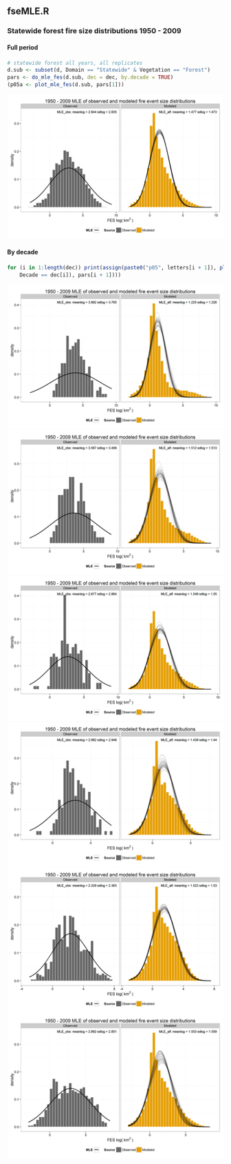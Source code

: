 


##
##
## fseMLE.R









### Statewide forest fire size distributions 1950 - 2009

#### Full period


```r
# statewide forest all years, all replicates
d.sub <- subset(d, Domain == "Statewide" & Vegetation == "Forest")
pars <- do_mle_fes(d.sub, dec = dec, by.decade = TRUE)
(p05a <- plot_mle_fes(d.sub, pars[1]))
```

![](fse_mle3_files/figure-html/mle_sw_forest_all-1.png) 

#### By decade


```r
for (i in 1:length(dec)) print(assign(paste0("p05", letters[i + 1]), plot_mle_fes(subset(d.sub, 
    Decade == dec[i]), pars[i + 1])))
```

![](fse_mle3_files/figure-html/mle_sw_forest_dec-1.png) ![](fse_mle3_files/figure-html/mle_sw_forest_dec-2.png) ![](fse_mle3_files/figure-html/mle_sw_forest_dec-3.png) ![](fse_mle3_files/figure-html/mle_sw_forest_dec-4.png) ![](fse_mle3_files/figure-html/mle_sw_forest_dec-5.png) ![](fse_mle3_files/figure-html/mle_sw_forest_dec-6.png) 

